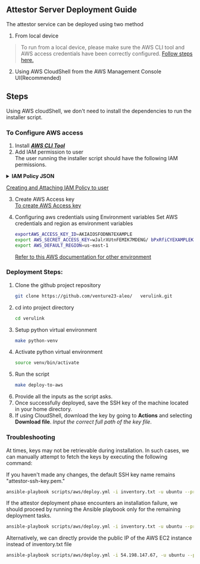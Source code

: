 ## Attestor Server Deployment Guide
The attestor service can be deployed using two method
1. From local device
> To run from a local device, please make sure the AWS CLI tool and AWS access credentials have been correctly configured. 
  [Follow steps here.](#to-configure-aws-access) 
2. Using AWS CloudShell from the AWS Management Console UI(Recommended)
## Steps

Using AWS cloudShell, we don't need to install the dependencies to run the installer script.

### To Configure AWS access
1. Install [_**AWS CLI Tool**_](https://docs.aws.amazon.com/cli/latest/userguide/getting-started-install.html)  
2. Add IAM permission to user  
The user running the installer script should have the following IAM permissions.
  <details>
  <summary><strong>IAM Policy JSON</strong></summary>

  ```json
  {
	"Version": "2012-10-17",
	"Statement": [
		{
			"Sid": "Statement1",
			"Effect": "Allow",
			"Action": [
				"ec2:AssociateIamInstanceProfile",
				"ec2:CreateKeyPair",
				"ec2:DescribeImages",
				"ec2:CreateTags",
				"ec2:DescribeSecurityGroups",
				"ec2:CreateSecurityGroup",
				"ec2:AuthorizeSecurityGroupIngress",
				"ec2:DescribeInstances",
				"ec2:RunInstances",
				"ec2:TerminateInstances"
			],
			"Resource": "*"
		},
		{
			"Sid": "PolicyStatementToAllowUserToPassOneSpecificRole",
			"Effect": "Allow",
			"Action": [
				"iam:PassRole"
			],
			"Resource": "arn:aws:iam::714859998736:role/centralized-relay-kms"
		},
		{
			"Sid": "CentralizedRelayKmsPolicy",
			"Effect": "Allow",
			"Action": "kms:*",
			"Resource": "*"
		},
		{
			"Sid": "AllowViewAccountInfo",
			"Effect": "Allow",
			"Action": [
				"iam:GetAccountPasswordPolicy",
				"iam:GetAccountSummary"
			],
			"Resource": "*"
		},
		{
			"Sid": "AllowManageOwnPasswords",
			"Effect": "Allow",
			"Action": [
				"iam:ChangePassword",
				"iam:GetUser"
			],
			"Resource": "arn:aws:iam::*:user/${aws:username}"
		},
		{
			"Sid": "AllowManageOwnAccessKeys",
			"Effect": "Allow",
			"Action": [
				"iam:CreateAccessKey",
				"iam:DeleteAccessKey",
				"iam:ListAccessKeys",
				"iam:UpdateAccessKey",
				"iam:GetAccessKeyLastUsed"
			],
			"Resource": "arn:aws:iam::*:user/${aws:username}"
		},
		{
			"Sid": "AllowManageOwnSSHPublicKeys",
			"Effect": "Allow",
			"Action": [
				"iam:DeleteSSHPublicKey",
				"iam:GetSSHPublicKey",
				"iam:ListSSHPublicKeys",
				"iam:UpdateSSHPublicKey",
				"iam:UploadSSHPublicKey"
			],
			"Resource": "arn:aws:iam::*:user/${aws:username}"
		},
		{
			"Sid": "VisualEditor0",
			"Effect": "Allow",
			"Action": [
				"iam:CreateInstanceProfile",
				"iam:UpdateAssumeRolePolicy",
				"iam:PutUserPermissionsBoundary",
				"iam:AttachUserPolicy",
				"iam:CreateRole",
				"iam:AttachRolePolicy",
				"iam:PutRolePolicy",
				"iam:AddRoleToInstanceProfile",
				"iam:CreateAccessKey",
				"iam:CreatePolicy",
				"iam:PassRole",
				"iam:DetachRolePolicy",
				"iam:AttachGroupPolicy",
				"iam:PutUserPolicy",
				"iam:DetachGroupPolicy",
				"iam:CreatePolicyVersion",
				"iam:DetachUserPolicy",
				"iam:PutGroupPolicy",
				"iam:SetDefaultPolicyVersion",
				"iam:TagRole",
				"iam:GetRole",
				"iam:GetInstanceProfile",
				"cloudshell:*"
			],
			"Resource": "*"
		},
		{
			"Effect": "Allow",
			"Action": "s3:ListAllMyBuckets",
			"Resource": "*"
		},
		{
			"Effect": "Allow",
			"Action": [
				"secretsmanager:DescribeSecret",
				"secretsmanager:GetSecretValue",
				"secretsmanager:CreateSecret"
			],
			"Resource": "*"
		}
	]
	}
```
</details>  

[Creating and Attaching IAM Policy to user](https://docs.aws.amazon.com/IAM/latest/UserGuide/tutorial_managed-policies.html)

3. Create AWS Access key  
[To create AWS Access key](https://docs.aws.amazon.com/IAM/latest/UserGuide/id_credentials_access-keys.html#Using_CreateAccessKey)  
		
4. Configuring aws credentials using Environment variables
    Set AWS credentials and region as environment variables  
    ```bash
    exportAWS_ACCESS_KEY_ID=AKIAIOSFODNN7EXAMPLE
    export AWS_SECRET_ACCESS_KEY=wJalrXUtnFEMIK7MDENG/ bPxRfiCYEXAMPLEKEY
    export AWS_DEFAULT_REGION=us-east-1
    ```
    [Refer to this AWS documentation for other environment](https://docs.aws.amazon.com/cli/latest/userguide/cli-configure-envvars.html#envvars-set)

### Deployment Steps:
1. Clone the github project repository
    ```bash
    git clone https://github.com/venture23-aleo/   verulink.git
    ```
2. cd into project directory 
   ```bash
   cd verulink
   ```
3. Setup python virtual environment
    ```bash
    make python-venv
    ```
2. Activate python virtual environment
    ```bash
    source venv/bin/activate
    ```
2. Run the script
    ```bash
    make deploy-to-aws
    ```
3. Provide all the inputs as the script asks.
4. Once successfully deployed, save the SSH key of the machine located in your home directory.
5. If using CloudShell, download the key by going to **Actions** and selecting **Download file**. _Input the correct full path of the key file_.

### Troubleshooting
At times, keys may not be retrievable during installation. In such cases, we can manually attempt to fetch the keys by executing the following command:

If you haven't made any changes, the default SSH key name remains "attestor-ssh-key.pem."
```bash
ansible-playbook scripts/aws/deploy.yml -i inventory.txt -u ubuntu --private-keys=<ssh_key_name> --tags debug,retrieve_secret

```

If the attestor deployment phase encounters an installation failure, we should proceed by running the Ansible playbook only for the remaining deployment tasks.

```bash
ansible-playbook scripts/aws/deploy.yml -i inventory.txt -u ubuntu --private-key=<ssh_key_name>
```
Alternatively, we can directly provide the public IP of the AWS EC2 instance instead of inventory.txt file
```bash
ansible-playbook scripts/aws/deploy.yml -i 54.198.147.67, -u ubuntu --private-key attestor-ssh-key.pem
```



